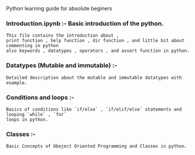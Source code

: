 Python learning guide for absolute beginers

### Introduction.ipynb :- Basic introduction of the python.
	This file contains the introduction about ,
	print function , help function , dir function , and little bit about commenting in python
	also keywords , datatypes , operators , and assert function in python.

### Datatypes (Mutable and immutable) :- 
	Detailed description about the mutable and immutable datatypes with example.


### Conditions and loops :- 
```
Basics of conditions like `if/else` , `if/elif/else` statements and looping `while` , `for` 
loops in python.
```

### Classes :- 
```
Basic Concepts of Obeject Oriented Programming and Classes in python.
```